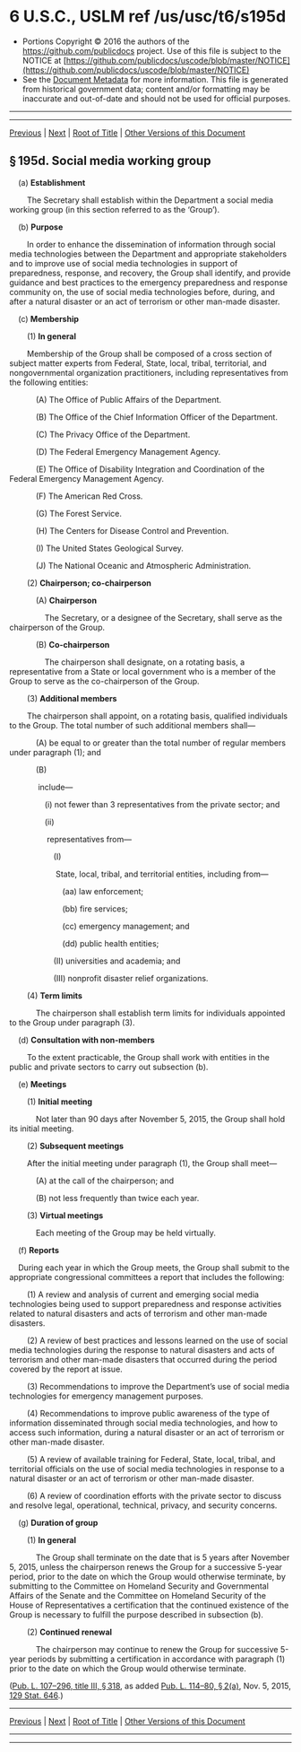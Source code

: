 ---
---

# 6 U.S.C., USLM ref /us/usc/t6/s195d

* Portions Copyright © 2016 the authors of the https://github.com/publicdocs project.
  Use of this file is subject to the NOTICE at [https://github.com/publicdocs/uscode/blob/master/NOTICE](https://github.com/publicdocs/uscode/blob/master/NOTICE)
* See the [Document Metadata](././../../../../..//README.md) for more information.
  This file is generated from historical government data; content and/or formatting may be inaccurate and out-of-date and should not be used for official purposes.

----------
----------

[Previous](./../../../../..//us/usc/t6/ch1/schIII/m__us_usc_t6_s195c.md) | [Next](./../../../../..//us/usc/t6/ch1/schIV/m__us_usc_t6_ch1_schIV.md) | [Root of Title](./../../../../../) | [Other Versions of this Document](https://publicdocs.github.io/go/links?ns=uslm&ref=%2Fus%2Fusc%2Ft6%2Fs195d)

## § 195d. Social media working group

    (a) __Establishment__ 

        The Secretary shall establish within the Department a social media working group (in this section referred to as the ‘Group’).

    (b) __Purpose__ 

        In order to enhance the dissemination of information through social media technologies between the Department and appropriate stakeholders and to improve use of social media technologies in support of preparedness, response, and recovery, the Group shall identify, and provide guidance and best practices to the emergency preparedness and response community on, the use of social media technologies before, during, and after a natural disaster or an act of terrorism or other man-made disaster.

    (c) __Membership__ 

        (1) __In general__ 

        Membership of the Group shall be composed of a cross section of subject matter experts from Federal, State, local, tribal, territorial, and nongovernmental organization practitioners, including representatives from the following entities:

            (A) The Office of Public Affairs of the Department.

            (B) The Office of the Chief Information Officer of the Department.

            (C) The Privacy Office of the Department.

            (D) The Federal Emergency Management Agency.

            (E) The Office of Disability Integration and Coordination of the Federal Emergency Management Agency.

            (F) The American Red Cross.

            (G) The Forest Service.

            (H) The Centers for Disease Control and Prevention.

            (I) The United States Geological Survey.

            (J) The National Oceanic and Atmospheric Administration.

        (2) __Chairperson; co-chairperson__ 

            (A) __Chairperson__ 

                The Secretary, or a designee of the Secretary, shall serve as the chairperson of the Group.

            (B) __Co-chairperson__ 

                The chairperson shall designate, on a rotating basis, a representative from a State or local government who is a member of the Group to serve as the co-chairperson of the Group.

        (3) __Additional members__ 

        The chairperson shall appoint, on a rotating basis, qualified individuals to the Group. The total number of such additional members shall—

            (A) be equal to or greater than the total number of regular members under paragraph (1); and

            (B)

             include—

                (i) not fewer than 3 representatives from the private sector; and

                (ii)

                 representatives from—

                    (I)

                     State, local, tribal, and territorial entities, including from—

                        (aa) law enforcement;

                        (bb) fire services;

                        (cc) emergency management; and

                        (dd) public health entities;

                    (II) universities and academia; and

                    (III) nonprofit disaster relief organizations.

        (4) __Term limits__ 

            The chairperson shall establish term limits for individuals appointed to the Group under paragraph (3).

    (d) __Consultation with non-members__ 

        To the extent practicable, the Group shall work with entities in the public and private sectors to carry out subsection (b).

    (e) __Meetings__ 

        (1) __Initial meeting__ 

            Not later than 90 days after November 5, 2015, the Group shall hold its initial meeting.

        (2) __Subsequent meetings__ 

        After the initial meeting under paragraph (1), the Group shall meet—

            (A) at the call of the chairperson; and

            (B) not less frequently than twice each year.

        (3) __Virtual meetings__ 

            Each meeting of the Group may be held virtually.

    (f) __Reports__ 

    During each year in which the Group meets, the Group shall submit to the appropriate congressional committees a report that includes the following:

        (1) A review and analysis of current and emerging social media technologies being used to support preparedness and response activities related to natural disasters and acts of terrorism and other man-made disasters.

        (2) A review of best practices and lessons learned on the use of social media technologies during the response to natural disasters and acts of terrorism and other man-made disasters that occurred during the period covered by the report at issue.

        (3) Recommendations to improve the Department’s use of social media technologies for emergency management purposes.

        (4) Recommendations to improve public awareness of the type of information disseminated through social media technologies, and how to access such information, during a natural disaster or an act of terrorism or other man-made disaster.

        (5) A review of available training for Federal, State, local, tribal, and territorial officials on the use of social media technologies in response to a natural disaster or an act of terrorism or other man-made disaster.

        (6) A review of coordination efforts with the private sector to discuss and resolve legal, operational, technical, privacy, and security concerns.

    (g) __Duration of group__ 

        (1) __In general__ 

            The Group shall terminate on the date that is 5 years after November 5, 2015, unless the chairperson renews the Group for a successive 5-year period, prior to the date on which the Group would otherwise terminate, by submitting to the Committee on Homeland Security and Governmental Affairs of the Senate and the Committee on Homeland Security of the House of Representatives a certification that the continued existence of the Group is necessary to fulfill the purpose described in subsection (b).

        (2) __Continued renewal__ 

            The chairperson may continue to renew the Group for successive 5-year periods by submitting a certification in accordance with paragraph (1) prior to the date on which the Group would otherwise terminate.

([Pub. L. 107–296, title III, § 318][/us/pl/107/296/s318], as added [Pub. L. 114–80, § 2(a)][/us/pl/114/80/s2/a], Nov. 5, 2015, [129 Stat. 646][/us/stat/129/646].)

----------

[Previous](./../../../../..//us/usc/t6/ch1/schIII/m__us_usc_t6_s195c.md) | [Next](./../../../../..//us/usc/t6/ch1/schIV/m__us_usc_t6_ch1_schIV.md) | [Root of Title](./../../../../../) | [Other Versions of this Document](https://publicdocs.github.io/go/links?ns=uslm&ref=%2Fus%2Fusc%2Ft6%2Fs195d)

----------
----------

[/us/pl/107/296/s318]: https://publicdocs.github.io/go/links?ns=uslm&ref=%2Fus%2Fpl%2F107%2F296%2Fs318
[/us/pl/114/80/s2/a]: https://publicdocs.github.io/go/links?ns=uslm&ref=%2Fus%2Fpl%2F114%2F80%2Fs2%2Fa
[/us/stat/129/646]: https://publicdocs.github.io/go/links?ns=uslm&ref=%2Fus%2Fstat%2F129%2F646


